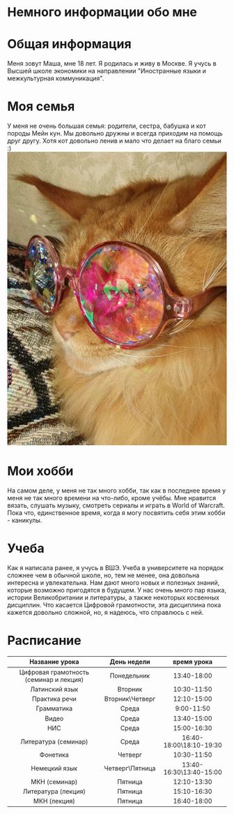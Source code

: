 # Немного информации обо мне
# Общая информация
Меня зовут Маша, мне 18 лет. Я родилась и живу в Москве. Я учусь в Высшей школе экономики на направлении "Иностранные языки и межкультурная коммуникация".
# Моя семья
У меня не очень большая семья: родители, сестра, бабушка и кот породы Мейн кун. Мы довольно дружны и всегда приходим на помощь друг другу. Хотя кот довольно ленив и мало что делает на благо семьи :)
![А это мой кот](https://raw.githubusercontent.com/Melfrasa/hw1/master/1516446800293.JPEG)
# Мои хобби
На самом деле, у меня не так много хобби, так как в последнее время у меня не так много времени на что-либо, кроме учёбы. Мне нравится вязать, слушать музыку, смотреть сериалы и играть в World of Warcraft. Пока что, единственное время, когда я могу посвятить себя этим хобби - каникулы.
# Учеба
Как я написала ранее, я учусь в ВШЭ. Учеба в университете на порядок сложнее чем в обычной школе, но, тем не менее, она довольна интересна и увлекательна. Нам дают много новых и полезных знаний, которые возможно пригодятся в будущем. У нас очень много пар языка, истории Великобритании и литературы, а также некоторых косвенных дисциплин. Что касается Цифровой грамотности, эта дисциплина пока кажется довольно сложной, но, я надеюсь, что справлюсь с ней.
# Расписание
Название урока|День недели|время урока
:---:|:---:|:---:
Цифровая грамотность (семинар и лекция)|Понедельник|13:40-18:00
Латинский язык|Вторник|10:30-11:50
Практика речи|Вторник\Четверг|12:10-15:00
Грамматика|Среда|9:00-11:50
Видео|Среда|13:40-15:00
НИС|Среда|15:00-16:30
Литература (семинар)|Среда|16:40-18:00\18:10-19:30
Фонетика|Четверг|10:30-11:50
Немецкий язык|Четверг\Пятница|13:40-16:30\13:40-15:00
МКН (семинар)|Пятница|12:10-13:30
Литература (лекция)|Пятница|15:10-16:30
МКН (лекция)|Пятница|16:40-18:00
